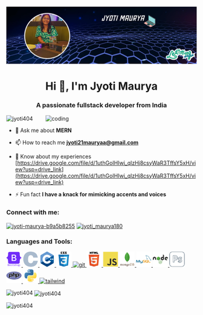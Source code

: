 ![logo](https://github.com/Jyoti404/Jyoti404/blob/main/bnr.png)
<h1 align="center">Hi 👋, I'm Jyoti Maurya</h1>
<h3 align="center">A passionate fullstack developer from India</h3>
<img align="right" alt="coding" width="400" src="https://cdn.shopify.com/s/files/1/0578/3696/1997/t/9/assets/lofiboy.gif?v=103461765217895835051680702279">

<p align="left"> <img src="https://komarev.com/ghpvc/?username=jyoti404&label=Profile%20views&color=0e75b6&style=flat" alt="jyoti404" /> </p>


- 💬 Ask me about **MERN**

- 📫 How to reach me **jyoti21mauryaa@gmail.com**

- 📄 Know about my experiences [https://drive.google.com/file/d/1uthGoIHIwi_qlzHj8csyWaR3TffsY5xH/view?usp=drive_link](https://drive.google.com/file/d/1uthGoIHIwi_qlzHj8csyWaR3TffsY5xH/view?usp=drive_link)

- ⚡ Fun fact **I have a knack for mimicking accents and voices**

<h3 align="left">Connect with me:</h3>
<p align="left">
<a href="https://linkedin.com/in/jyoti-maurya-b9a5b8255" target="blank"><img align="center" src="https://raw.githubusercontent.com/rahuldkjain/github-profile-readme-generator/master/src/images/icons/Social/linked-in-alt.svg" alt="jyoti-maurya-b9a5b8255" height="30" width="40" /></a>
<a href="https://www.leetcode.com/jyoti_maurya18" target="blank"><img align="center" src="https://raw.githubusercontent.com/rahuldkjain/github-profile-readme-generator/master/src/images/icons/Social/leet-code.svg" alt="jyoti_maurya180" height="30" width="40" /></a>
</p>

<h3 align="left">Languages and Tools:</h3>
<p align="left"> <a href="https://getbootstrap.com" target="_blank" rel="noreferrer"> <img src="https://raw.githubusercontent.com/devicons/devicon/master/icons/bootstrap/bootstrap-plain-wordmark.svg" alt="bootstrap" width="40" height="40"/> </a> <a href="https://www.cprogramming.com/" target="_blank" rel="noreferrer"> <img src="https://raw.githubusercontent.com/devicons/devicon/master/icons/c/c-original.svg" alt="c" width="40" height="40"/> </a> <a href="https://www.w3schools.com/cpp/" target="_blank" rel="noreferrer"> <img src="https://raw.githubusercontent.com/devicons/devicon/master/icons/cplusplus/cplusplus-original.svg" alt="cplusplus" width="40" height="40"/> </a> <a href="https://www.w3schools.com/css/" target="_blank" rel="noreferrer"> <img src="https://raw.githubusercontent.com/devicons/devicon/master/icons/css3/css3-original-wordmark.svg" alt="css3" width="40" height="40"/> </a> <a href="https://git-scm.com/" target="_blank" rel="noreferrer"> <img src="https://www.vectorlogo.zone/logos/git-scm/git-scm-icon.svg" alt="git" width="40" height="40"/> </a> <a href="https://www.w3.org/html/" target="_blank" rel="noreferrer"> <img src="https://raw.githubusercontent.com/devicons/devicon/master/icons/html5/html5-original-wordmark.svg" alt="html5" width="40" height="40"/> </a> <a href="https://developer.mozilla.org/en-US/docs/Web/JavaScript" target="_blank" rel="noreferrer"> <img src="https://raw.githubusercontent.com/devicons/devicon/master/icons/javascript/javascript-original.svg" alt="javascript" width="40" height="40"/> </a> <a href="https://www.mongodb.com/" target="_blank" rel="noreferrer"> <img src="https://raw.githubusercontent.com/devicons/devicon/master/icons/mongodb/mongodb-original-wordmark.svg" alt="mongodb" width="40" height="40"/> </a> <a href="https://www.mysql.com/" target="_blank" rel="noreferrer"> <img src="https://raw.githubusercontent.com/devicons/devicon/master/icons/mysql/mysql-original-wordmark.svg" alt="mysql" width="40" height="40"/> </a> <a href="https://nodejs.org" target="_blank" rel="noreferrer"> <img src="https://raw.githubusercontent.com/devicons/devicon/master/icons/nodejs/nodejs-original-wordmark.svg" alt="nodejs" width="40" height="40"/> </a> <a href="https://www.photoshop.com/en" target="_blank" rel="noreferrer"> <img src="https://raw.githubusercontent.com/devicons/devicon/master/icons/photoshop/photoshop-line.svg" alt="photoshop" width="40" height="40"/> </a> <a href="https://www.php.net" target="_blank" rel="noreferrer"> <img src="https://raw.githubusercontent.com/devicons/devicon/master/icons/php/php-original.svg" alt="php" width="40" height="40"/> </a> <a href="https://www.python.org" target="_blank" rel="noreferrer"> <img src="https://raw.githubusercontent.com/devicons/devicon/master/icons/python/python-original.svg" alt="python" width="40" height="40"/> </a> <a href="https://tailwindcss.com/" target="_blank" rel="noreferrer"> <img src="https://www.vectorlogo.zone/logos/tailwindcss/tailwindcss-icon.svg" alt="tailwind" width="40" height="40"/> </a> </p>

<p><img align="left" src="https://github-readme-stats.vercel.app/api/top-langs?username=jyoti404&show_icons=true&locale=en&layout=compact" alt="jyoti404" /></p>

<p>&nbsp;<img align="center" src="https://github-readme-stats.vercel.app/api?username=jyoti404&show_icons=true&locale=en" alt="jyoti404" /></p>

<p><img align="center" src="https://github-readme-streak-stats.herokuapp.com/?user=jyoti404&" alt="jyoti404" /></p>

